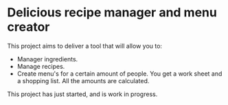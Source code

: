 # Delicious recipe manager and menu creator

This project aims to deliver a tool that will allow you to:

* Manager ingredients.
* Manage recipes.
* Create menu's for a certain amount of people. You get a work sheet and a shopping list. All the amounts are calculated.

This project has just started, and is work in progress.